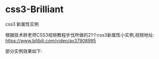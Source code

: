 # css3-Brilliant
css3 新属性实例

根据技术胖老师CSS3视频教程步伐所做的21个css3新属性小实例,视频地址: https://www.bilibili.com/video/av37908995

部分实例效果如下:
